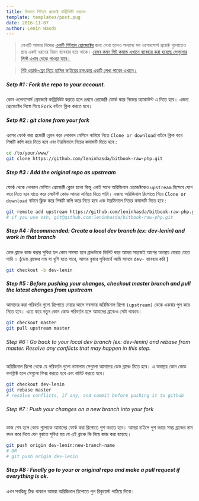 ```yaml
---
title: কিভাবে গিটহাব প্রজেক্টে কন্ট্রিবিউট করবেন
template: templates/post.pug
date: 2016-11-07
author: Lenin Hasda
---
```


> লেখাটি আমার নিজের [একটি গিটহাব প্রোজেক্টের](https://github.com/leninhasda/bitbook-raw-php) জন্য লেখা হলেও অন্যান্য সব ওপেনসোর্স প্রজেক্ট গুলোতেও প্রায় একই ধরনের নিয়ম ব্যাবহার হয়ে থাকে।
[যেসব কমন গিট কমান্ড এখানে ব্যাবহার করা হয়েছে সেগুলোর লিস্ট এখান থেকে পাওয়া যাবে।](http://blog.leninhasda.me/post/common-git-commands)

> [গিট ওয়ার্ক-ফ্লো নিয়ে হাসিন ভাইয়ের চমৎকার একটি লেখা পাবেন এখানে।](https://hasin.me/2014/05/13/git-workflow-in-bangla/)


##### Setp #1 : Fork the repo to your account.

কোন ওপেনসোর্স প্রোজেক্টে কন্ট্রিবিউট করতে হলে প্রথমে প্রোজেক্টি ফোর্ক করে নিজের অ্যাকাউন্ট এ নিতে হবে। এজন্য প্রোজেক্টের লিঙ্কে গিয়ে `Fork` বাটনে ক্লিক করতে হবে।

##### Setp #2 : git clone from your fork

এরপর ফোর্ক করা প্রজেক্টি ক্লোন করে লোকাল মেশিনে নামিয়ে নিতে `Clone or download` বাটনে ক্লিক করে লিঙ্কটি কপি করে নিতে হবে এবং টারমিনালে নিচের কমান্ডটি দিতে হবে :

```bash
cd /to/your/www/
git clone https://github.com/leninhasda/bitbook-raw-php.git
```

##### Step #3 : Add the original repo as upstream

ফোর্ক থেকে লোকাল মেশিনে প্রোজেক্টি ক্লোন হলো কিন্তু একই সাথে অরিজিনাল প্রোজেক্টকেও `upstream` হিসেবে যোগ করে নিতে হবে যাতে করে লেটেস্ট কোড আমরা নামিয়ে নিতে পারি। এজন্য অরিজিনাল রিপোতে গিয়ে `Clone or download` বাটনে ক্লিক করে লিঙ্কটি কপি করে নিতে হবে এবং টারমিনালে নিচের কমান্ডটি দিতে হবে :

```bash
git remote add upstream https://github.com/leninhasda/bitbook-raw-php.git
# if you use ssh, git@github.com:leninhasda/bitbook-raw-php.git
```

##### Step #4 : Recommended: Create a local dev branch (ex: dev-lenin) and work in that branch

ডেভ ব্রাঞ্চে কাজ করার সুবিধা হল কোন সমস্যা হলে ব্রাঞ্চটাকে ডিলিট করে আমরা সহজেই আগের অবস্থায় ফেরত যেতে পারি । (ডেভ ব্রাঞ্চের নাম যা খুশি হতে পারে, আমার বুঝার সুবিদার্থে আমি সামনে `dev-` ব্যাবহার করি )

```bash
git checkout -b dev-lenin
```

##### Step #5 : Before pushing your changes, checkout master branch and pull the latest changes from upstream

আমাদের করা পরিবর্তন গুলো রিপোতে দেয়ার আগে সবসময় অরিজিনাল রিপো `(upstream)` থেকে একবার পুল করে নিতে হবে। এতে করে নতুন কোন কোড পরিবর্তন হলে আমাদের ব্রাঞ্চেও সেটা থাকবে।

```bash
git checkout master
git pull upstream master
```

###### Step #6 : Go back to your local dev branch (ex: dev-lenin) and rebase from master. Resolve any conflicts that may happen in this step.

অরিজিনাল রিপো থেকে যে পরিবর্তন গুলো নামালাম সেগুলো আমাদের ডেভ ব্রাঞ্চে নিতে হবে। এ অবস্থায় কোন কোড কনফ্লিক্ট হলে সেগুলো ফিক্স করতে হবে এবং কমিট করতে হবে।

```bash
git checkout dev-lenin
git rebase master
# resolve conflicts, if any, and commit before pushing it to github
```

###### Step #7 : Push your changes on a new branch into your fork

কাজ শেষ হলে কোড গুলোকে আমাদের ফোর্ক করা রিপোতে পুশ করতে হবে। আমরা চাইলে পুশ করার সময় ব্রাঞ্চের নাম বদল করে দিতে যেন বুঝতে সুবিধা হয় যে এই ব্রাঞ্চে কি নিয়ে কাজ করা হয়েছে।

```bash
git push origin dev-lenin:new-branch-name
# OR 
# git push origin dev-lenin
```

##### Step #8 : Finally go to your or original repo and make a pull request if everything is ok.

এখন সবকিছু ঠিক থাকলে আমরা অরিজিনাল রিপোতে পুল রিকুয়েস্ট পাঠিয়ে দিবো।

